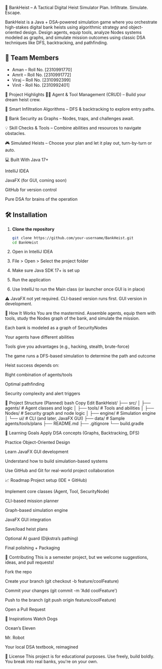 🏦 BankHeist – A Tactical Digital Heist Simulator
Plan. Infiltrate. Simulate. Escape.

BankHeist is a Java + DSA-powered simulation game where you orchestrate high-stakes digital bank heists using algorithmic strategy and object-oriented design.
Design agents, equip tools, analyze Nodes systems modeled as graphs, and simulate mission outcomes using classic DSA techniques like DFS, backtracking, and pathfinding.

## 👥 Team Members

- Aman  – Roll No. [2310991770]
- Amrit – Roll No. [2310991772]
- Viraj – Roll No. [2310992399]
- Vinit - Roll No. [2310992401]


🎯 Project Highlights
🕵️‍♂️ Agent & Tool Management (CRUD) – Build your dream heist crew.

🧠 Smart Infiltration Algorithms – DFS & backtracking to explore entry paths.

🧱 Bank Security as Graphs – Nodes, traps, and challenges await.

💡 Skill Checks & Tools – Combine abilities and resources to navigate obstacles.

🎮 Simulated Heists – Choose your plan and let it play out, turn-by-turn or auto.

💻 Built With
Java 17+

IntelliJ IDEA

JavaFX (for GUI, coming soon)

GitHub for version control

Pure DSA for brains of the operation


## 🛠️ Installation

1. **Clone the repository**
   ```bash
   git clone https://github.com/your-username/BankHeist.git
   cd BankHeist


2. Open in IntelliJ IDEA

3. File > Open > Select the project folder

4. Make sure Java SDK 17+ is set up

5. Run the application

6. Use IntelliJ to run the Main class (or launcher once GUI is in place)

⚠️ JavaFX not yet required. CLI-based version runs first. GUI version in development.


🚀 How It Works
You are the mastermind.
Assemble agents, equip them with tools, study the Nodes graph of the bank, and simulate the mission.

Each bank is modeled as a graph of SecurityNodes

Your agents have different abilities

Tools give you advantages (e.g., hacking, stealth, brute-force)

The game runs a DFS-based simulation to determine the path and outcome

Heist success depends on:

Right combination of agents/tools

Optimal pathfinding

Security complexity and alert triggers


📁 Project Structure (Planned)
bash
Copy
Edit
BankHeist/
├── src/
│   ├── agents/         # Agent classes and logic
│   ├── tools/          # Tools and abilities
│   ├── Nodes/       # Security graph and node logic
│   ├── engine/         # Simulation engine
│   └── ui/             # CLI (and later, JavaFX GUI)
├── data/               # Sample agents/tools/plans
├── README.md
├── .gitignore
└── build.gradle


🧠 Learning Goals
Apply DSA concepts (Graphs, Backtracking, DFS)

Practice Object-Oriented Design

Learn JavaFX GUI development

Understand how to build simulation-based systems

Use GitHub and Git for real-world project collaboration



📈 Roadmap
 Project setup (IDE + GitHub)

 Implement core classes (Agent, Tool, SecurityNode)

 CLI-based mission planner

 Graph-based simulation engine

 JavaFX GUI integration

 Save/load heist plans

 Optional AI guard (Dijkstra’s pathing)

 Final polishing + Packaging



🤝 Contributing
This is a semester project, but we welcome suggestions, ideas, and pull requests!

Fork the repo

Create your branch (git checkout -b feature/coolFeature)

Commit your changes (git commit -m 'Add coolFeature')

Push to the branch (git push origin feature/coolFeature)

Open a Pull Request



🧨 Inspirations
Watch Dogs

Ocean’s Eleven

Mr. Robot

Your local DSA textbook, reimagined



📜 License
This project is for educational purposes. Use freely, build boldly.
You break into real banks, you're on your own.